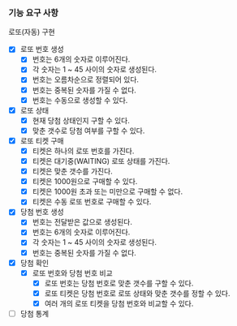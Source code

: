 ### 기능 요구 사항

로또(자동) 구현

- [x] 로또 번호 생성
  - [x] 번호는 6개의 숫자로 이루어진다.
  - [x] 각 숫자는 1 ~ 45 사이의 숫자로 생성된다.
  - [x] 번호는 오름차순으로 정렬되어 있다.
  - [x] 번호는 중복된 숫자를 가질 수 없다.
  - [x] 번호는 수동으로 생성할 수 있다.
- [x] 로또 상태
  - [x] 현재 당첨 상태인지 구할 수 있다.
  - [x] 맞춘 갯수로 당첨 여부를 구할 수 있다.
- [x] 로또 티켓 구매
  - [x] 티켓은 하나의 로또 번호를 가진다.
  - [x] 티켓은 대기중(WAITING) 로또 상태를 가진다.
  - [x] 티켓은 맞춘 갯수를 가진다.
  - [x] 티켓은 1000원으로 구매할 수 있다.
  - [x] 티켓은 1000원 초과 또는 미만으로 구매할 수 없다.
  - [x] 티켓은 수동 로또 번호로 구매할 수 있다.
- [x] 당첨 번호 생성
  - [x] 번호는 전달받은 값으로 생성된다.
  - [x] 번호는 6개의 숫자로 이루어진다.
  - [x] 각 숫자는 1 ~ 45 사이의 숫자로 생성된다.
  - [x] 번호는 중복된 숫자를 가질 수 없다.
- [x] 당첨 확인
  - [x] 로또 번호와 당첨 번호 비교
    - [x] 로또 번호는 당첨 번호로 맞춘 갯수를 구할 수 있다.
    - [x] 로또 티켓은 당첨 번호로 로또 상태와 맞춘 갯수를 정할 수 있다.
    - [x] 여러 개의 로또 티켓을 당첨 번호와 비교할 수 있다.
- [ ] 당첨 통계
